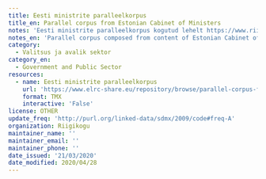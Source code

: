 ```yaml
---
title: Eesti ministrite paralleelkorpus
title_en: Parallel corpus from Estonian Cabinet of Ministers
notes: 'Eesti ministrite paralleelkorpus kogutud lehelt https://www.riigikogu.ee/'
notes_en: 'Parallel corpus composed from content of Estonian Cabinet of Ministers website (https://www.riigikogu.ee/).'
category:
  - Valitsus ja avalik sektor
category_en:
  - Government and Public Sector
resources:
  - name: Eesti ministrite paralleelkorpus
    url: 'https://www.elrc-share.eu/repository/browse/parallel-corpus-from-estonian-cabinet-of-ministers-processed/32d399a86d1b11e7b7d400155d0267064a531119602b4a9c80337a59601a2543/'
    format: TMX
    interactive: 'False'
license: OTHER
update_freq: 'http://purl.org/linked-data/sdmx/2009/code#freq-A'
organization: Riigikogu
maintainer_name: ''
maintainer_email: ''
maintainer_phone: ''
date_issued: '21/03/2020'
date_modified: 2020/04/28
---
```

